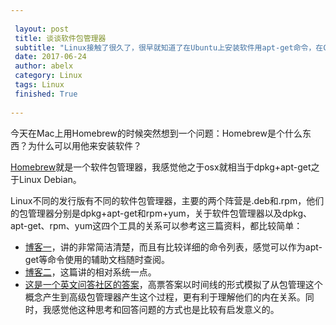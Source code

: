 ```yaml
---
 
 layout: post
 title: 谈谈软件包管理器
 subtitle: "Linux接触了很久了，很早就知道了在Ubuntu上安装软件用apt-get命令，在Centos上安装软件用yum命令，也听说过deb包管理和rpm包管理，但是一直也没弄懂他们的关系，这里谈谈Linux的软件包管理器。"
 date: 2017-06-24 
 author: abelx 
 category: Linux
 tags: Linux
 finished: True 
 
--- 
```


今天在Mac上用Homebrew的时候突然想到一个问题：Homebrew是个什么东西？为什么可以用他来安装软件？

[Homebrew](https://brew.sh/index_zh-cn.html)就是一个软件包管理器，我感觉他之于osx就相当于dpkg+apt-get之于Linux Debian。

Linux不同的发行版有不同的软件包管理器，主要的两个阵营是.deb和.rpm，他们的包管理器分别是dpkg+apt-get和rpm+yum，关于软件包管理器以及dpkg、apt-get、rpm、yum这四个工具的关系可以参考这三篇资料，都比较简单：

- [博客一](http://www.cnblogs.com/purgiant/p/3515878.html)，讲的非常简洁清楚，而且有比较详细的命令列表，感觉可以作为apt-get等命令使用的辅助文档随时查阅。
- [博客二](https://itbilu.com/linux/management/NJ8WlHCmM.html)，这篇讲的相对系统一点。
- [这是一个英文问答社区的答案](https://askubuntu.com/questions/309113/what-is-the-difference-between-dpkg-and-aptitude-apt-get)，高票答案以时间线的形式模拟了从包管理这个概念产生到高级包管理器产生这个过程，更有利于理解他们的内在关系。同时，我感觉他这种思考和回答问题的方式也是比较有启发意义的。


